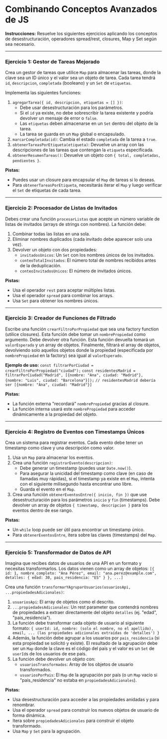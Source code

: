 # Combinando Conceptos Avanzados de JS

**Instrucciones:** Resuelve los siguientes ejercicios aplicando los conceptos de desestructuración, operadores spread/rest, closures, Map y Set según sea necesario.

---

### Ejercicio 1: Gestor de Tareas Mejorado

Crea un gestor de tareas que utilice `Map` para almacenar las tareas, donde la clave sea un ID único y el valor sea un objeto de tarea. Cada tarea tendrá `id`, `descripcion`, `completada` (booleano) y un `Set` de `etiquetas`.

Implementa las siguientes funciones:
1.  `agregarTarea({ id, descripcion, etiquetas = [] })`:
    *   Debe usar desestructuración para los parámetros.
    *   Si el `id` ya existe, no debe sobrescribir la tarea existente y podría devolver un mensaje de error o `false`.
    *   Las `etiquetas` deben almacenarse en un `Set` dentro del objeto de la tarea.
    *   La tarea se guarda en un `Map` global o encapsulado.
2.  `marcarCompletada(id)`: Cambia el estado `completada` de la tarea a `true`.
3.  `obtenerTareasPorEtiqueta(etiqueta)`: Devuelve un array con las descripciones de las tareas que contengan la `etiqueta` especificada.
4.  `obtenerResumenTareas()`: Devuelve un objeto con `{ total, completadas, pendientes }`.

**Pistas:**
*   Puedes usar un closure para encapsular el `Map` de tareas si lo deseas.
*   Para `obtenerTareasPorEtiqueta`, necesitarás iterar el `Map` y luego verificar el `Set` de etiquetas de cada tarea.

---

### Ejercicio 2: Procesador de Listas de Invitados

Debes crear una función `procesarListas` que acepte un número variable de listas de invitados (arrays de strings con nombres).
La función debe:
1.  Combinar todas las listas en una sola.
2.  Eliminar nombres duplicados (cada invitado debe aparecer solo una vez).
3.  Devolver un objeto con dos propiedades:
    *   `invitadosUnicos`: Un `Set` con los nombres únicos de los invitados.
    *   `conteoTotalInvitados`: El número total de nombres recibidos antes de la deduplicación.
    *   `conteoInvitadosUnicos`: El número de invitados únicos.

**Pistas:**
*   Usa el operador `rest` para aceptar múltiples listas.
*   Usa el operador `spread` para combinar los arrays.
*   Usa `Set` para obtener los nombres únicos.

---

### Ejercicio 3: Creador de Funciones de Filtrado

Escribe una función `crearFiltroPorPropiedad` que sea una factory function (utilice closures).
Esta función debe tomar un `nombrePropiedad` como argumento.
Debe devolver otra función. Esta función devuelta tomará un `valorEsperado` y un array de objetos.
Finalmente, filtrará el array de objetos, devolviendo solo aquellos objetos donde la propiedad (especificada por `nombrePropiedad` en la factory) sea igual al `valorEsperado`.

**Ejemplo de uso:**
`const filtrarPorCiudad = crearFiltroPorPropiedad("ciudad");`
`const residentesMadrid = filtrarPorCiudad("Madrid", [{nombre: "Ana", ciudad: "Madrid"}, {nombre: "Luis", ciudad: "Barcelona"}]);`
`// residentesMadrid debería ser [{nombre: "Ana", ciudad: "Madrid"}]`

**Pistas:**
*   La función externa "recordará" `nombrePropiedad` gracias al closure.
*   La función interna usará este `nombrePropiedad` para acceder dinámicamente a la propiedad del objeto.

---

### Ejercicio 4: Registro de Eventos con Timestamps Únicos

Crea un sistema para registrar eventos. Cada evento debe tener un timestamp como clave y una descripción como valor.
1.  Usa un `Map` para almacenar los eventos.
2.  Crea una función `registrarEvento(descripcion)`:
    *   Debe generar un timestamp (puedes usar `Date.now()`).
    *   Para asegurar la unicidad del timestamp como clave (en caso de llamadas muy rápidas), si el timestamp ya existe en el `Map`, intenta con el siguiente milisegundo hasta encontrar uno libre.
    *   Guarda el evento en el `Map`.
3.  Crea una función `obtenerEventosEntre({ inicio, fin })` que use desestructuración para los parámetros `inicio` y `fin` (timestamps). Debe devolver un array de objetos `{ timestamp, descripcion }` para los eventos dentro de ese rango.

**Pistas:**
*   Un `while` loop puede ser útil para encontrar un timestamp único.
*   Para `obtenerEventosEntre`, itera sobre las claves (timestamps) del `Map`.

---

### Ejercicio 5: Transformador de Datos de API

Imagina que recibes datos de usuarios de una API en un formato y necesitas transformarlos.
Los datos vienen como un array de objetos:
`[{ id: 1, nombre_completo: "Ana Pérez", email: "ana.perez@example.com", detalles: { edad: 30, pais_residencia: "ES" } }, ...]`

Crea una función `transformarYAgruparUsuarios(usuariosApi, ...propiedadesAdicionales)`:
1.  `usuariosApi`: El array de objetos como el descrito.
2.  `...propiedadesAdicionales`: Un rest parameter que contendrá nombres de propiedades a extraer directamente del objeto `detalles` (ej. "edad", "pais_residencia").
3.  La función debe transformar cada objeto de usuario al siguiente formato:
    `{ userId: id, nombre: (solo el nombre, no el apellido), email, ... (las propiedades adicionales extraídas de 'detalles') }`
4.  Además, la función debe agrupar a los usuarios por `pais_residencia` (si esta propiedad se solicitó y existe). El resultado de la agrupación debe ser un `Map` donde la clave es el código del país y el valor es un `Set` de `userId`s de los usuarios de ese país.
5.  La función debe devolver un objeto con:
    *   `usuariosTransformados`: Array de los objetos de usuario transformados.
    *   `usuariosPorPais`: El `Map` de la agrupación por país (o un `Map` vacío si "pais_residencia" no estaba en `propiedadesAdicionales`).

**Pistas:**
*   Usa desestructuración para acceder a las propiedades anidadas y para renombrar.
*   Usa el operador `spread` para construir los nuevos objetos de usuario de forma dinámica.
*   Itera sobre `propiedadesAdicionales` para construir el objeto transformado.
*   Usa `Map` y `Set` para la agrupación.
